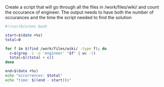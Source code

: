 Create a script that will go through all the files in /work/files/wiki/ and count the occurance of engineer. The output needs to have both the number of occurances and the time the script needed to find the solution

```bash
#!/usr/bin/env bash

start=$(date +%s)
total=0

for f in $(find /work/files/wiki/ -type f); do
  c=$(grep -i -o 'engineer' "$f" | wc -l)
  total=$((total + c))
done

end=$(date +%s)
echo "occurrences: $total"
echo "time: $((end - start))s"

```
